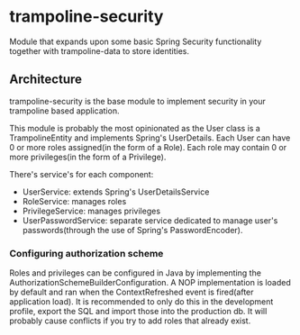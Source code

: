 # trampoline-security

Module that expands upon some basic Spring Security functionality together with trampoline-data to store identities.

## Architecture

trampoline-security is the base module to implement security in your trampoline based application.

This module is probably the most opinionated as the User class is a TrampolineEntity and implements Spring's UserDetails.
Each User can have 0 or more roles assigned(in the form of a Role). Each role may contain 0 or more privileges(in the form of a Privilege).

There's service's for each component:

- UserService: extends Spring's UserDetailsService
- RoleService: manages roles
- PrivilegeService: manages privileges
- UserPasswordService: separate service dedicated to manage user's passwords(through the use of Spring's PasswordEncoder).

### Configuring authorization scheme

Roles and privileges can be configured in Java by implementing the AuthorizationSchemeBuilderConfiguration.
A NOP implementation is loaded by default and ran when the ContextRefreshed event is fired(after application load).
It is recommended to only do this in the development profile, export the SQL and import those into the production db.
It will probably cause conflicts if you try to add roles that already exist.